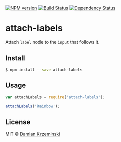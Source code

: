 [![NPM version][npm-image]][npm-url]
[![Build Status][build-image]][build-url]
[![Dependency Status][deps-image]][deps-url]

# attach-labels

Attach `label` node to the `input` that follows it.

## Install

```sh
$ npm install --save attach-labels
```

## Usage

```js
var attachLabels = require('attach-labels');

attachLabels('Rainbow');
```

## License

MIT © [Damian Krzeminski](https://pirxpilot.me)

[npm-image]: https://img.shields.io/npm/v/attach-labels
[npm-url]: https://npmjs.org/package/attach-labels

[build-url]: https://github.com/pirxpilot/attach-labels/actions/workflows/check.yaml
[build-image]: https://img.shields.io/github/actions/workflow/status/pirxpilot/attach-labels/check.yaml?branch=main

[deps-image]: https://img.shields.io/librariesio/release/npm/attach-labels
[deps-url]: https://libraries.io/npm/attach-labels
